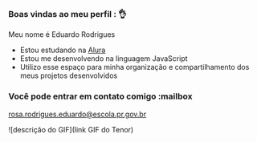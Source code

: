 ### Boas vindas ao meu perfil : :ok_hand:

Meu nome é Eduardo Rodrigues 

- Estou estudando na [Alura](https://www.alura.com.br)
- Estou me desenvolvendo na linguagem JavaScript
- Utilizo esse espaço para minha organização e compartilhamento dos meus projetos desenvolvidos

### Você pode entrar em contato comigo :mailbox


rosa.rodrigues.eduardo@escola.pr.gov.br

![descrição do GIF](link GIF do Tenor)

